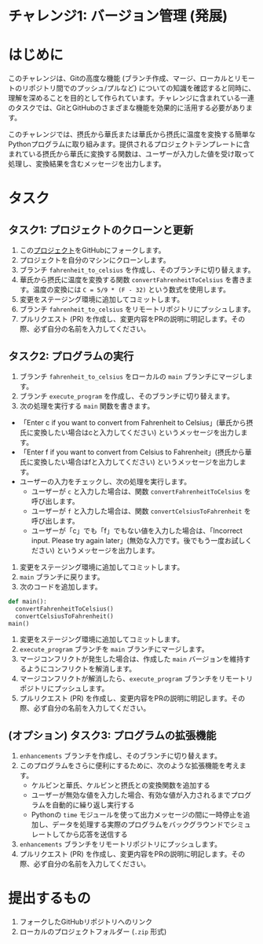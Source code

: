 # チャレンジ1: バージョン管理 (発展)

# はじめに
このチャレンジは、Gitの高度な機能 (ブランチ作成、マージ、ローカルとリモートのリポジトリ間でのプッシュ/プルなど) についての知識を確認すると同時に、理解を深めることを目的として作られています。チャレンジに含まれている一連のタスクでは、GitとGitHubのさまざまな機能を効果的に活用する必要があります。

このチャレンジでは、摂氏から華氏または華氏から摂氏に温度を変換する簡単なPythonプログラムに取り組みます。提供されるプロジェクトテンプレートに含まれている摂氏から華氏に変換する関数は、ユーザーが入力した値を受け取って処理し、変換結果を含むメッセージを出力します。

# タスク
## タスク1: プロジェクトのクローンと更新
1. この[プロジェクト](https://github.com/ms1-learner/temperature_converter)をGitHubにフォークします。
2. プロジェクトを自分のマシンにクローンします。
3. ブランチ `fahrenheit_to_celsius` を作成し、そのブランチに切り替えます。
4. 華氏から摂氏に温度を変換する関数 `convertFahrenheitToCelsius` を書きます。温度の変換には `C = 5/9 * (F - 32)` という数式を使用します。
5. 変更をステージング環境に追加してコミットします。
6. ブランチ `fahrenheit_to_celsius` をリモートリポジトリにプッシュします。 
7. プルリクエスト (PR) を作成し、変更内容をPRの説明に明記します。その際、必ず自分の名前を入力してください。

## タスク2: プログラムの実行
1. ブランチ `fahrenheit_to_celsius` をローカルの `main` ブランチにマージします。
2. ブランチ `execute_program` を作成し、そのブランチに切り替えます。
3. 次の処理を実行する `main` 関数を書きます。
- 「Enter c if you want to convert from Fahrenheit to Celsius」(華氏から摂氏に変換したい場合はcと入力してください) というメッセージを出力します。
- 「Enter f if you want to convert from Celsius to Fahrenheit」(摂氏から華氏に変換したい場合はfと入力してください) というメッセージを出力します。
- ユーザーの入力をチェックし、次の処理を実行します。
    - ユーザーが `c` と入力した場合は、関数 `convertFahrenheitToCelsius` を呼び出します。
    - ユーザーが `f` と入力した場合は、関数 `convertCelsiusToFahrenheit` を呼び出します。
    - ユーザーが「c」でも「f」でもない値を入力した場合は、「Incorrect input. Please try again later」(無効な入力です。後でもう一度お試しください) というメッセージを出力します。
1. 変更をステージング環境に追加してコミットします。
2. `main` ブランチに戻ります。
3. 次のコードを追加します。

```python
def main():
  convertFahrenheitToCelsius()
  convertCelsiusToFahrenheit()
main()
```

1. 変更をステージング環境に追加してコミットします。
2. `execute_program` ブランチを `main` ブランチにマージします。
3. マージコンフリクトが発生した場合は、作成した `main` バージョンを維持するようにコンフリクトを解消します。
4. マージコンフリクトが解消したら、`execute_program` ブランチをリモートリポジトリにプッシュします。
5. プルリクエスト (PR) を作成し、変更内容をPRの説明に明記します。その際、必ず自分の名前を入力してください。

## (オプション) タスク3: プログラムの拡張機能
1. `enhancements` ブランチを作成し、そのブランチに切り替えます。
2. このプログラムをさらに便利にするために、次のような拡張機能を考えます。
    - ケルビンと華氏、ケルビンと摂氏との変換関数を追加する
    - ユーザーが無効な値を入力した場合、有効な値が入力されるまでプログラムを自動的に繰り返し実行する
    - Pythonの `time` モジュールを使って出力メッセージの間に一時停止を追加し、データを処理する実際のプログラムをバックグラウンドでシミュレートしてから応答を送信する
3. `enhancements` ブランチをリモートリポジトリにプッシュします。 
4. プルリクエスト (PR) を作成し、変更内容をPRの説明に明記します。その際、必ず自分の名前を入力してください。

# 提出するもの
1. フォークしたGitHubリポジトリへのリンク
2. ローカルのプロジェクトフォルダー (`.zip` 形式)